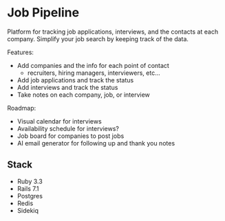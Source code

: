 # Job Pipeline

Platform for tracking job applications, interviews, and the contacts at each company. Simplify your job search by keeping track of the data.

Features:

- Add companies and the info for each point of contact
  - recruiters, hiring managers, interviewers, etc...
- Add job applications and track the status
- Add interviews and track the status
- Take notes on each company, job, or interview

Roadmap:

- Visual calendar for interviews
- Availability schedule for interviews?
- Job board for companies to post jobs
- AI email generator for following up and thank you notes

## Stack

- Ruby 3.3
- Rails 7.1
- Postgres
- Redis
- Sidekiq
